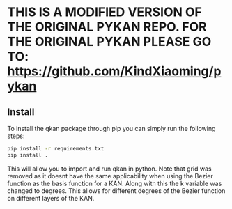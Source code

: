 #  THIS IS A MODIFIED VERSION OF THE ORIGINAL PYKAN REPO. FOR THE ORIGINAL PYKAN PLEASE GO TO: https://github.com/KindXiaoming/pykan
## Install
To install the qkan package through pip you can simply run the following steps:
```bash
pip install -r requirements.txt
pip install .
```

This will allow you to import and run qkan in python. Note that grid was removed as it doesnt have the same applicability when using the Bezier function as the basis function for a KAN.
Along with this the k variable was changed to degrees. This allows for different degrees of the Bezier function on different layers of the KAN.  

